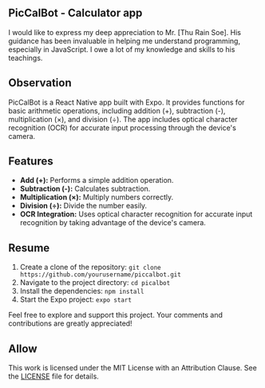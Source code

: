 ## PicCalBot - Calculator app

I would like to express my deep appreciation to Mr. [Thu Rain Soe]. His guidance has been invaluable in helping me understand programming, especially in JavaScript. I owe a lot of my knowledge and skills to his teachings.

## Observation

PicCalBot is a React Native app built with Expo. It provides functions for basic arithmetic operations, including addition (+), subtraction (-), multiplication (×), and division (÷). The app includes optical character recognition (OCR) for accurate input processing through the device's camera.

## Features

- **Add (+):** Performs a simple addition operation.
- **Subtraction (-):** Calculates subtraction.
- **Multiplication (×):** Multiply numbers correctly.
- **Division (÷):** Divide the number easily.
- **OCR Integration:** Uses optical character recognition for accurate input recognition by taking advantage of the device's camera.

## Resume

1. Create a clone of the repository: `git clone https://github.com/yourusername/piccalbot.git`
2. Navigate to the project directory: `cd picalbot`
3. Install the dependencies: `npm install`
4. Start the Expo project: `expo start`

Feel free to explore and support this project. Your comments and contributions are greatly appreciated!

## Allow

This work is licensed under the MIT License with an Attribution Clause. See the [LICENSE](LICENSE) file for details.
